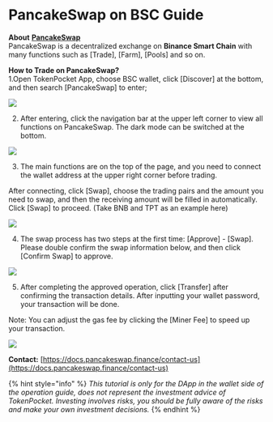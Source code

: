 # PancakeSwap on BSC Guide

**About** [**PancakeSwap**](https://pancakeswap.info/)  
PancakeSwap is a decentralized exchange on **Binance Smart Chain** with many functions such as \[Trade\], \[Farm\], \[Pools\] and so on.

**How to Trade on PancakeSwap?**  
1.Open TokenPocket App, choose BSC wallet, click \[Discover\] at the bottom, and then search \[PancakeSwap\] to enter;

![](../../.gitbook/assets/dex-shou-ye-.jpg)

2. After entering, click the navigation bar at the upper left corner to view all functions on PancakeSwap. The dark mode can be switched at the bottom.



![](../../.gitbook/assets/pancake-dao-hang-lan-.jpg)

3. The main functions are on the top of the page, and you need to connect the wallet address at the upper right corner before trading. 

After connecting, click \[Swap\], choose the trading pairs and the amount you need to swap, and then the receiving amount will be filled in automatically. Click \[Swap\] to proceed. \(Take BNB and TPT as an example here\)

![](../../.gitbook/assets/2%20%282%29.jpg)

4. The swap process has two steps at the first time: \[Approve\] - \[Swap\]. Please double confirm the swap information below, and then click \[Confirm Swap\] to approve.

![](../../.gitbook/assets/3%20%282%29.jpg)

5. After completing the approved operation, click \[Transfer\] after confirming the transaction details. After inputting your wallet password, your transaction will be done.

Note: You can adjust the gas fee by clicking the \[Miner Fee\] to speed up your transaction.

![](../../.gitbook/assets/pancake3.jpg)

**Contact:** [https://docs.pancakeswap.finance/contact-us](https://docs.pancakeswap.finance/contact-us)

{% hint style="info" %}
_This tutorial is only for the DApp in the wallet side of the operation guide, does not represent the investment advice of TokenPocket. Investing involves risks, you should be fully aware of the risks and make your own investment decisions._
{% endhint %}

